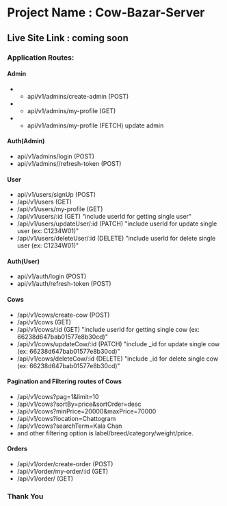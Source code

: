 # Project Name : Cow-Bazar-Server #

## Live Site Link : coming soon ##

### Application Routes: ###

#### Admin ####
* * api/v1/admins/create-admin (POST)
* * api/v1/admins/my-profile (GET)
* * api/v1/admins/my-profile (FETCH) update admin

#### Auth(Admin) ####
* api/v1/admins/login (POST)
* api/v1/admins//refresh-token (POST)

#### User ####

* api/v1/users/signUp (POST)
* /api/v1/users (GET)
* /api/v1/users/my-profile (GET)
* /api/v1/users/:id (GET) "include userId for getting single user"
* /api/v1/users/updateUser/:id (PATCH) "include userId for update single user (ex: C1234W01)"
* /api/v1/users/deleteUser/:id (DELETE) "include userId for delete single user (ex: C1234W01)"

#### Auth(User) ####
* api/v1/auth/login (POST)
* api/v1/auth/refresh-token (POST)


#### Cows ####
* /api/v1/cows/create-cow (POST)
* /api/v1/cows (GET)
* /api/v1/cows/:id (GET) "include userId for getting single cow (ex: 66238d647bab01577e8b30cd)"
* /api/v1/cows/updateCow/:id (PATCH) "include _id for update single cow (ex: 66238d647bab01577e8b30cd)"
* /api/v1/cows/deleteCow/:id (DELETE) "include _id for delete single cow (ex: 66238d647bab01577e8b30cd)"

#### Pagination and Filtering routes of Cows ####

* /api/v1/cows?pag=1&limit=10 
* /api/v1/cows?sortBy=price&sortOrder=desc
* /api/v1/cows?minPrice=20000&maxPrice=70000
* /api/v1/cows?location=Chattogram
* /api/v1/cows?searchTerm=Kala Chan
* and other filtering option  is label/breed/category/weight/price.


#### Orders ####

* /api/v1/order/create-order (POST)
* /api/v1/order/my-order/:id (GET)
* /api/v1/order/ (GET)



###                                                     Thank You                                                       ###
